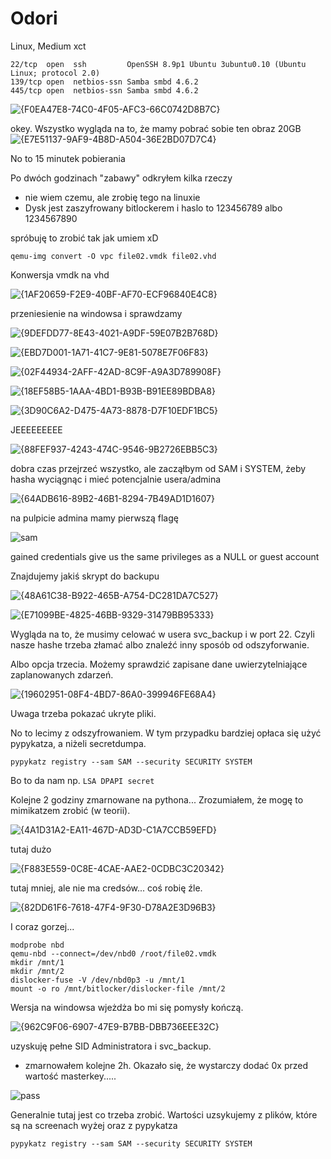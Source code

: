 # Odori
Linux, Medium	xct

```
22/tcp  open  ssh         OpenSSH 8.9p1 Ubuntu 3ubuntu0.10 (Ubuntu Linux; protocol 2.0)
139/tcp open  netbios-ssn Samba smbd 4.6.2
445/tcp open  netbios-ssn Samba smbd 4.6.2
```

![{F0EA47E8-74C0-4F05-AFC3-66C0742D8B7C}](https://github.com/user-attachments/assets/1680490b-6ebb-49e7-8d59-fa07a5f7a8c0)

okey. Wszystko wygląda na to, że mamy pobrać sobie ten obraz 20GB
![{E7E51137-9AF9-4B8D-A504-36E2BD07D7C4}](https://github.com/user-attachments/assets/70909176-7283-459d-9bc2-2e3cb6bad019)

No to 15 minutek pobierania

Po dwóch godzinach "zabawy" odkryłem kilka rzeczy
- nie wiem czemu, ale zrobię tego na linuxie
- Dysk jest zaszyfrowany bitlockerem i haslo to 123456789 albo 1234567890


spróbuję to zrobić tak jak umiem xD

```
qemu-img convert -O vpc file02.vmdk file02.vhd
```
Konwersja vmdk na vhd

![{1AF20659-F2E9-40BF-AF70-ECF96840E4C8}](https://github.com/user-attachments/assets/b66c40fe-0f39-4809-9aff-dc1bdb151757)

przeniesienie na windowsa i sprawdzamy

![{9DEFDD77-8E43-4021-A9DF-59E07B2B768D}](https://github.com/user-attachments/assets/948f3d4f-fbca-44cb-8411-01eaf95ba571)

![{EBD7D001-1A71-41C7-9E81-5078E7F06F83}](https://github.com/user-attachments/assets/4dfa4f99-c9e1-430d-a120-bc8798227d85)

![{02F44934-2AFF-42AD-8C9F-A9A3D789908F}](https://github.com/user-attachments/assets/067e2ed0-e297-4098-a2d5-a2848d27c6f5)

![{18EF58B5-1AAA-4BD1-B93B-B91EE89BDBA8}](https://github.com/user-attachments/assets/88a5838f-3235-4214-a4be-5cfc8da27c08)

![{3D90C6A2-D475-4A73-8878-D7F10EDF1BC5}](https://github.com/user-attachments/assets/fb39ce28-6b82-49b4-ba8d-100988a6e566)

JEEEEEEEEE

![{88FEF937-4243-474C-9546-9B2726EBB5C3}](https://github.com/user-attachments/assets/9da2b4ce-cb22-45e8-aea7-451d9b3288b6)

dobra czas przejrzeć wszystko, ale zacząłbym od SAM i SYSTEM, żeby hasha wyciągnąc i mieć potencjalnie usera/admina

![{64ADB616-89B2-46B1-8294-7B49AD1D1607}](https://github.com/user-attachments/assets/479d3acb-e95f-4ea3-abc8-a96b5b864d01)

na pulpicie admina mamy pierwszą flagę

![sam](https://github.com/user-attachments/assets/612863cd-29d4-4346-b70b-d649142cc6da)

gained credentials give us the same privileges as a NULL or guest account

Znajdujemy jakiś skrypt do backupu

![{48A61C38-B922-465B-A754-DC281DA7C527}](https://github.com/user-attachments/assets/21b838db-afad-4475-b4a5-dcf79efa8e7f)


![{E71099BE-4825-46BB-9329-31479BB95333}](https://github.com/user-attachments/assets/91ab60ec-b3df-4130-9134-59bcf452b847)

Wygląda na to, że musimy celować w usera svc_backup i w port 22. Czyli nasze hashe trzeba złamać albo znaleźć inny sposób od odszyforwanie.

Albo opcja trzecia. Możemy sprawdzić zapisane dane uwierzytelniające zaplanowanych zdarzeń.

![{19602951-08F4-4BD7-86A0-399946FE68A4}](https://github.com/user-attachments/assets/2498211f-f33a-4cef-947c-41d5de6ee1e9)

Uwaga trzeba pokazać ukryte pliki.

No to lecimy z odszyfrowaniem. W tym przypadku bardziej opłaca się użyć pypykatza, a niżeli secretdumpa.
```
pypykatz registry --sam SAM --security SECURITY SYSTEM
```
Bo to da nam np. `LSA DPAPI secret`

Kolejne 2 godziny zmarnowane na pythona...
Zrozumiałem, że mogę to mimikatzem zrobić (w teorii).

![{4A1D31A2-EA11-467D-AD3D-C1A7CCB59EFD}](https://github.com/user-attachments/assets/c4848e25-bac9-455c-98e8-07b32572f8a6)

tutaj dużo

![{F883E559-0C8E-4CAE-AAE2-0CDBC3C20342}](https://github.com/user-attachments/assets/11a5e7fa-d5d9-4c47-907d-03ab96c9956c)

tutaj mniej, ale nie ma credsów... coś robię źle.

![{82DD61F6-7618-47F4-9F30-D78A2E3D96B3}](https://github.com/user-attachments/assets/4f31319b-1f08-4209-9ffd-3cdc9161e474)

I coraz gorzej...

```
modprobe nbd
qemu-nbd --connect=/dev/nbd0 /root/file02.vmdk
mkdir /mnt/1
mkdir /mnt/2
dislocker-fuse -V /dev/nbd0p3 -u /mnt/1
mount -o ro /mnt/bitlocker/dislocker-file /mnt/2
```
Wersja na windowsa wjeżdża bo mi się pomysły kończą.

![{962C9F06-6907-47E9-B7BB-DBB736EEE32C}](https://github.com/user-attachments/assets/6cf7667a-46de-459f-add3-155f30709088)

uzyskuję pełne SID Administratora i svc_backup.

- zmarnowałem kolejne 2h. Okazało się, że wystarczy dodać 0x przed wartość masterkey.....

![pass](https://github.com/user-attachments/assets/a9faf1ba-4866-494a-a3ca-6f8f0d82b0d5)

Generalnie tutaj jest co trzeba zrobić.
Wartości uzsykujemy z plików, które są na screenach wyżej oraz z pypykatza
```
pypykatz registry --sam SAM --security SECURITY SYSTEM
```

